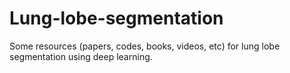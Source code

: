 # Lung-lobe-segmentation
Some resources (papers, codes, books, videos, etc) for lung lobe segmentation using deep learning.
